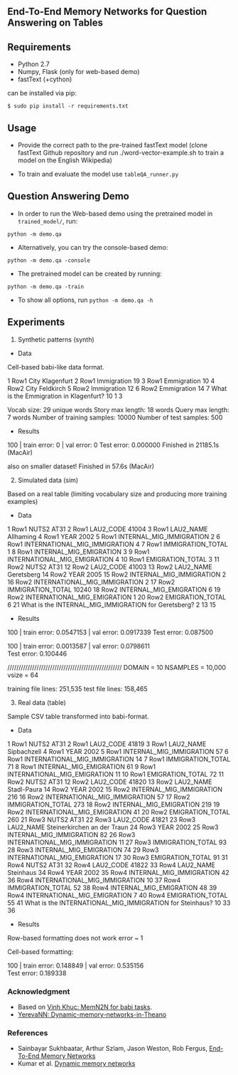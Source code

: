 ## End-To-End Memory Networks for Question Answering on Tables



## Requirements
* Python 2.7
* Numpy, Flask (only for web-based demo) 
* fastText (+cython)

can be installed via pip:
```
$ sudo pip install -r requirements.txt
```

## Usage

* Provide the correct path to the pre-trained fastText model (clone fastText Github repository and run ./word-vector-example.sh to train a model on the English Wikipedia)

* To train and evaluate the model use `tableQA_runner.py`



## Question Answering Demo
* In order to run the Web-based demo using the pretrained model in `trained_model/`, run:
```
python -m demo.qa
```

* Alternatively, you can try the console-based demo:
```
python -m demo.qa -console
```

* The pretrained model can be created by running:
```
python -m demo.qa -train
```

* To show all options, run `python -m demo.qa -h`


## Experiments

1. Synthetic patterns (synth)

* Data

Cell-based babi-like data format.

1 Row1 City Klagenfurt
2 Row1 Immigration 19
3 Row1 Emmigration 10
4 Row2 City Feldkirch
5 Row2 Immigration 12
6 Row2 Emmigration 14
7 What is the Emmigration in Klagenfurt?	10	1 3

Vocab size: 29 unique words
Story max length: 18 words
Query max length: 7 words
Number of training samples: 10000
Number of test samples: 500

* Results

100 | train error: 0 | val error: 0
Test error: 0.000000
Finished in 21185.1s (MacAir)

also on smaller dataset!
Finished in 57.6s (MacAir)

2. Simulated data (sim)

Based on a real table (limiting vocabulary size and producing more training examples)

* Data

1 Row1 NUTS2 AT31
2 Row1 LAU2_CODE 41004
3 Row1 LAU2_NAME Allhaming
4 Row1 YEAR 2002
5 Row1 INTERNAL_MIG_IMMIGRATION 2
6 Row1 INTERNATIONAL_MIG_IMMIGRATION 4
7 Row1 IMMIGRATION_TOTAL 1
8 Row1 INTERNAL_MIG_EMIGRATION 3
9 Row1 INTERNATIONAL_MIG_EMIGRATION 4
10 Row1 EMIGRATION_TOTAL 3
11 Row2 NUTS2 AT31
12 Row2 LAU2_CODE 41003
13 Row2 LAU2_NAME Geretsberg
14 Row2 YEAR 2005
15 Row2 INTERNAL_MIG_IMMIGRATION 2
16 Row2 INTERNATIONAL_MIG_IMMIGRATION 2
17 Row2 IMMIGRATION_TOTAL 10240
18 Row2 INTERNAL_MIG_EMIGRATION 6
19 Row2 INTERNATIONAL_MIG_EMIGRATION 1
20 Row2 EMIGRATION_TOTAL 6
21 What is the INTERNAL_MIG_IMMIGRATION for Geretsberg?	2	13 15

* Results

100 | train error: 0.0547153 | val error: 0.0917339
Test error: 0.087500

100 | train error: 0.0013587 | val error: 0.0798611            
Test error: 0.100446

///////////////////////////////////////////////////
DOMAIN = 10
NSAMPLES = 10,000
vsize = 64

training file lines: 251,535
test file lines: 158,465


3. Real data (table)

Sample CSV table transformed into babi-format.

* Data

1 Row1 NUTS2 AT31
2 Row1 LAU2_CODE 41819
3 Row1 LAU2_NAME Sipbachzell
4 Row1 YEAR 2002
5 Row1 INTERNAL_MIG_IMMIGRATION 57
6 Row1 INTERNATIONAL_MIG_IMMIGRATION 14
7 Row1 IMMIGRATION_TOTAL 71
8 Row1 INTERNAL_MIG_EMIGRATION 61
9 Row1 INTERNATIONAL_MIG_EMIGRATION 11
10 Row1 EMIGRATION_TOTAL 72
11 Row2 NUTS2 AT31
12 Row2 LAU2_CODE 41820
13 Row2 LAU2_NAME Stadl-Paura
14 Row2 YEAR 2002
15 Row2 INTERNAL_MIG_IMMIGRATION 216
16 Row2 INTERNATIONAL_MIG_IMMIGRATION 57
17 Row2 IMMIGRATION_TOTAL 273
18 Row2 INTERNAL_MIG_EMIGRATION 219
19 Row2 INTERNATIONAL_MIG_EMIGRATION 41
20 Row2 EMIGRATION_TOTAL 260
21 Row3 NUTS2 AT31
22 Row3 LAU2_CODE 41821
23 Row3 LAU2_NAME Steinerkirchen an der Traun
24 Row3 YEAR 2002
25 Row3 INTERNAL_MIG_IMMIGRATION 82
26 Row3 INTERNATIONAL_MIG_IMMIGRATION 11
27 Row3 IMMIGRATION_TOTAL 93
28 Row3 INTERNAL_MIG_EMIGRATION 74
29 Row3 INTERNATIONAL_MIG_EMIGRATION 17
30 Row3 EMIGRATION_TOTAL 91
31 Row4 NUTS2 AT31
32 Row4 LAU2_CODE 41822
33 Row4 LAU2_NAME Steinhaus
34 Row4 YEAR 2002
35 Row4 INTERNAL_MIG_IMMIGRATION 42
36 Row4 INTERNATIONAL_MIG_IMMIGRATION 10
37 Row4 IMMIGRATION_TOTAL 52
38 Row4 INTERNAL_MIG_EMIGRATION 48
39 Row4 INTERNATIONAL_MIG_EMIGRATION 7
40 Row4 EMIGRATION_TOTAL 55
41 What is the INTERNATIONAL_MIG_IMMIGRATION for Steinhaus?	10	33 36

* Results

Row-based formatting does not work error ~ 1

Cell-based formatting:

100 | train error: 0.148849 | val error: 0.535156               
Test error: 0.189338

### Acknowledgment

* Based on [Vinh Khuc: MemN2N for babi tasks](https://github.com/vinhkhuc/MemN2N-babi-python).
* [YerevaNN: Dynamic-memory-networks-in-Theano](https://github.com/YerevaNN/Dynamic-memory-networks-in-Theano)

### References
* Sainbayar Sukhbaatar, Arthur Szlam, Jason Weston, Rob Fergus, 
  [End-To-End Memory Networks](http://arxiv.org/abs/1503.08895)
* Kumar et al. [Dynamic memory networks](http://arxiv.org/abs/1506.07285)